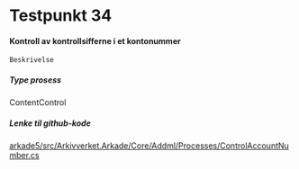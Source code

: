 # Testpunkt 34
#### Kontroll av kontrollsifferne i et kontonummer

```
Beskrivelse
```

##### Type prosess
ContentControl

##### Lenke til github-kode
[arkade5/src/Arkivverket.Arkade/Core/Addml/Processes/ControlAccountNumber.cs](https://github.com/arkivverket/arkade5/blob/master/src/Arkivverket.Arkade/Core/Addml/Processes/ControlAccountNumber.cs)